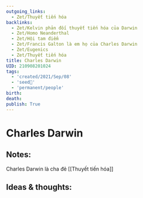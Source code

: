 ```yaml
---
outgoing_links:
  - Zet/Thuyết tiến hóa
backlinks:
  - Zet/Kelvin phản đối thuyết tiến hóa của Darwin
  - Zet/Homo Neanderthal
  - Zet/Hội tam điểm
  - Zet/Francis Galton là em họ của Charles Darwin
  - Zet/Eugenics
  - Zet/Thuyết tiến hóa
title: Charles Darwin
UID: 210908201024
tags:
  - 'created/2021/Sep/08'
  - 'seed🥜'
  - 'permanent/people'
birth: 
death: 
publish: True
---
```

# Charles Darwin

## Notes:
Charles Darwin là cha đẻ [[Thuyết tiến hóa]]

## Ideas & thoughts:

